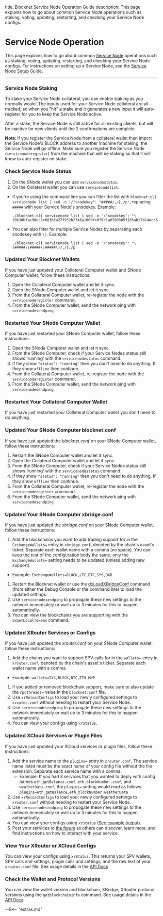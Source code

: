 title: Blocknet Service Node Operation Guide
description: This page explains how to go about common Service Node operations such as staking, voting, updating, restarting, and checking your Service Node configs.

# Service Node Operation
This page explains how to go about common [Service Node](/service-nodes/introduction) operations such as staking, voting, updating, restarting, and checking your Service Node configs. For instructions on setting up a Service Node, see the [Service Node Setup Guide](/service-nodes/setup).

---

### Service Node Staking
To stake your Service Node collateral, you can enable staking as you normally would. The inputs used for your Service Node collateral are all tracked, so when you "hit" a stake and it generates a new input it will auto-register for you to keep the Service Node active. 

After a stake, the Service Node is still active for all existing clients, but will be inactive for new clients until the 2 confirmations are complete.

**Note**: If you register the Service Node from a collateral wallet then import the Service Node's BLOCK address to another machine for staking, the Service Node will go offline. Make sure you register the Service Node (`servicenoderegister`) from the machine that will be staking so that it will know to auto-register on stake.


### Check Service Node Status
1. On the SNode wallet you can use `servicenodestatus`.
1. On the Collateral wallet you can use `servicenodelist`. 
  * If you're using the command line you can filter the list with `blocknet-cli servicenode list | sed -n '/"snodekey": "#####/,/},/p'`, replacing `#####` with your Service Node's snodekey. Example:
    ```
    ./blocknet-cli servicenode list | sed -n '/"snodekey": "\(0b38bfac90cc5c683b6a27f952b2346a1009fc0f9c1a0790809f185ab27b14ecc6\)/,/},/p
    ```
  * You can also filter for multiple Service Nodes by separating each snodekey with `\|`. Example:
    ```
    ./blocknet-cli servicenode list | sed -n '/"snodekey": "\(#####\|#####\|#####\)/,/},/p
    ```


### Updated Your Blocknet Wallets
If you have just updated your Collateral Computer wallet and SNode Computer wallet, follow these instructions:

1. Open the Collateral Computer wallet and let it sync.
1. Open the SNode Computer wallet and let it sync.
1. From the Collateral Computer wallet, re-register the node with the `servicenoderegister` command.
1. From the SNode Computer wallet, send the network ping with `servicenodesendping`.


### Restarted Your SNode Computer Wallet
If you have just restarted your SNode Computer wallet, follow these instructions:

1. Open the SNode Computer wallet and let it sync.
1. From the SNode Computer, check if your Service Nodes status still shows ‘running’ with the `servicenodestatus` command.
1. If they show `"status": "running"` then you don't need to do anything. If they show `offline` then continue.
1. From the Collateral Computer wallet, re-register the node with the `servicenoderegister` command.
1. From the SNode Computer wallet, send the network ping with `servicenodesendping`.


### Restarted Your Collateral Computer Wallet
If you have just restarted your Collateral Computer wallet you don't need to do anything.


### Updated Your SNode Computer blocknet.conf
If you have just updated the *blocknet.conf* on your SNode Computer wallet, follow these instructions:

1. Restart the SNode Computer wallet and let it sync.
1. Open the Collateral Computer wallet and let it sync.
1. From the SNode Computer, check if your Service Nodes status still shows ‘running’ with the `servicenodestatus` command.
1. If they show `"status": "running"` then you don't need to do anything. If they show `offline` then continue.
1. From the Collateral Computer wallet, re-register the node with the `servicenoderegister` command.
1. From the SNode Computer wallet, send the network ping with `servicenodesendping`.

### Updated Your SNode Computer xbridge.conf
If you have just updated the *xbridge.conf* on your SNode Computer wallet, follow these instructions:

1. Add the blockchains you want to add trading support for in the `ExchangeWallets=` entry in `xbridge.conf`, denoted by the chain's asset's ticker. Separate each wallet name with a comma (no space). You can keep the rest of the configuration body the same, only the `ExchangeWallets=` setting needs to be updated (unless adding new support).
  * Example: `ExchangeWallets=BLOCK,LTC,BTC,SYS,DGB`
1. Restart the Blocknet wallet or use the [dxLoadXBridgeConf](https://api.blocknet.co/#dxloadxbridgeconf) command (from either the Debug Console or the command line) to load the updated settings.
1. Use `servicenodesendping` to propogate these new settings to the network immediately or wait up to 3 minutes for this to happen automatically.
1. You can view the blockchains you are supporting with the `dxGetLocalTokens` command.


### Updated XRouter Services or Configs
If you have just updated the *xrouter.conf* on your SNode Computer wallet, follow these instructions:

1. Add the chains you want to support SPV calls for in the `wallets=` entry in `xrouter.conf`, denoted by the chain's asset's ticker. Separate each wallet name with a comma.
  * Example: `wallets=SYS,BLOCK,BTC,ETH,MNP`
1. If you added or removed blockchain support, make sure to also update the `rpcthreads=` value in the `blocknet.conf` file.
1. Use `xrReloadConfigs` to load your newly configured settings to `xrouter.conf` without needing to restart your Service Node.
1. Use `servicenodesendping` to propogate these new settings to the network immediately or wait up to 3 minutes for this to happen automatically.
1. You can view your configs using `xrStatus`.


### Updated XCloud Services or Plugin Files
If you have just updated your XCloud services or plugin files, follow these instructions:

1. Add the service name to the `plugins=` entry in `xrouter.conf`. The service name listed must be the exact name of your config file without the file extension. Separate each service name with a comma.
    * Example: If you had 3 services that you wanted to deply with config names `eth_getBalance.conf`, `eth_blockNumber.conf`, and `weatherData.conf`, the `plugins=` setting would read as follows: `plugins=eth_getBalance,eth_blockNumber,weatherData`
1. Use `xrReloadConfigs` to load your newly configured settings to `xrouter.conf` without needing to restart your Service Node.
1. Use `servicenodesendping` to propogate these new settings to the network immediately or wait up to 3 minutes for this to happen automatically.
1. You can view your configs using `xrStatus` ([See example output](https://api.blocknet.co/#service-node)).
1. Post your services to [the forum](https://forum.blocknet.co/c/xcloud-services) so others can discover, learn more, and find instructions on how to interact with your service.


### View Your XRouter or XCloud Configs
You can view your configs using `xrStatus`. This returns your SPV wallets, SPV calls and settings, plugin calls and settings, and the raw text of your `xrouter.conf` file. See usage details in the [API Docs](https://api.blocknet.co/#xrstatus)


### Check the Wallet and Protocol Versions
You can view the wallet version and blockchain, XBridge, XRouter protocol versions using the `getblockchaininfo` command. See usage details in the [API Docs](https://api.blocknet.co/#getnetworkinfo)














<!-- 

todo:

- hardware
- startup sequence
- restarting
- checking status
- tools

 -->


<script type="text/javascript">
// read instructions for related links in ../snippets/extras.md
var relatedLinks = [];
</script>

--8<-- "extras.md"





